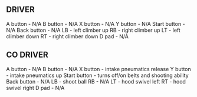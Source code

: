 



DRIVER
------
A button - N/A
B button - N/A
X button - N/A
Y button - N/A
Start button - N/A
Back button - N/A
LB - left climber up
RB - right climber up
LT - left climber down
RT - right climber down
D pad - N/A


CO DRIVER
------
A button - N/A
B button - N/A
X button - intake pneumatics release
Y button - intake pneumatics up 
Start button - turns off/on belts and shooting ability
Back button - N/A
LB - shoot ball
RB - N/A
LT - hood swivel left
RT - hood swivel right
D pad - N/A